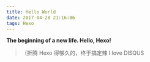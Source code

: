 ```yaml
---
title: Hello World
date: 2017-04-28 21:16:06
tags: Hexo
---
```


**The beginning of a new life. Hello, Hexo!**

> （折腾 Hexo 得够久的，终于搞定辣
> I love DISQUS

